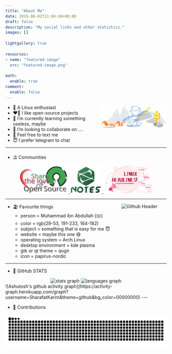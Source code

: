 ```yaml
---
title: "About Me"
date: 2019-08-02T11:04:49+08:00
draft: false
description: "My social links and other statistics."
images: []

lightgallery: true

resources:
- name: "featured-image"
  src: "featured-image.png"

math:
  enable: true
comment:
  enable: false
---
```

<p><img width="40%" align="right" alt="Github Header" src="https://raw.githubusercontent.com/SharafatKarim/SharafatKarim/main/git-header.svg"/></p>


- 🐧 A Linux enthusiast
- ❤️‍🔥 I like open-source projects
- 🌱 I’m currently learning something useless, maybe
- 💞️ I’m looking to collaborate on ....
- 🫠 Feel free to text me
- 😇 I prefer telegram to chat

---

- ⛱️ Communities
<center>
<a href="https://t.me/LinuxUniverse" title="Linux Community (telegram)" target="_blank">
<img width="30%" alt="Share The Love of Linux" src="https://github.com/SharafatKarim/SharafatKarim/raw/main/share-the-love.svg"/>
</a>
<a href="https://t.me/SharafatsNotes" title="Notes Collection (telegram)" target="_blank">
<img width="20%" alt="Share The Love of Linux" src="https://github.com/SharafatKarim/SharafatKarim/raw/main/note-s.svg"/>
</a>
<a href="https://t.me/LinuxHeadlines" title="LinuxHeadlines (telegram)" target="_blank">
<img width="30%" alt="Share The Love of Linux" src="https://github.com/SharafatKarim/SharafatKarim/raw/main/headlines.svg"/>
</a>
</center>

---


<p><img width="28%" align="right" alt="Github Header" src="https://openclipart.org/download/231263/cherry-blossom-spinner.svg"/></p>

- 🏖️ Favourite things
  - person = Muhammad ibn Abdullah (ﷺ)
  - color = rgb(29-53, 191-233, 164-182)
  - subject = something that is easy for me 😇
  - website = maybe this one 😅
  - operating system = Arch Linux
  - desktop environment = kde plasma
  - gtk or qt theme = qogir
  - icon = papirus-nordic

---

- 🔮 GitHub STATS
<div align="center">
  <img src="https://github-readme-stats.vercel.app/api?hide_title=false&hide_rank=false&show_icons=true&include_all_commits=true&count_private=true&disable_animations=false&theme=apprentice&locale=en&hide_border=false&custom_title=STATS&username=SharafatKarim" height="150" alt="stats graph"  />
  <img src="https://github-readme-stats.vercel.app/api/top-langs?locale=en&hide_title=false&layout=compact&langs_count=5&theme=apprentice&disable_animations=false&hide_border=false&custom_title=LANGUAGES&username=SharafatKarim" height="150" alt="languages graph"  />
</div>
![Ashutosh's github activity graph](https://activity-graph.herokuapp.com/graph?username=SharafatKarim&theme=github&bg_color=00000000)
---

- 🫠 Contributions
<img align="center" src="https://raw.githubusercontent.com/SharafatKarim/SharafatKarim/output/github-contribution-grid-snake-dark.svg" alt="snake representing GitHub contributions">
